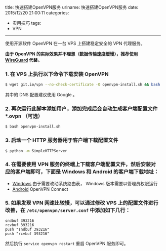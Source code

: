 title: 快速搭建OpenVPN服务
urlname: 快速搭建OpenVPN服务
date: 2015/12/20 21:00:11
categories:
- 实用技巧
tags:
- VPN

---

使用开源软件 OpenVPN 在一台 VPS 上搭建稳定安全的 VPN 代理服务。
<!-- more -->

**由于 OpenVPN 的实际效果并不理想（数据传输速度缓慢），推荐使用 [WireGuard](http://covertness.me/2018/03/25/%E8%BD%BB%E6%9D%BE%E5%87%A0%E6%AD%A5%E6%90%AD%E5%BB%BA%20WireGuard%20%EF%BC%88%E5%BF%AB%E9%80%9F%E5%AE%89%E5%85%A8%E7%9A%84%E4%B8%8B%E4%B8%80%E4%BB%A3%20VPN%EF%BC%89/) 代替。**

### 1. 在 VPS 上执行以下命令下载安装 OpenVPN
```bash
$ wget git.io/vpn --no-check-certificate -O openvpn-install.sh && bash openvpn-install.sh
```
其中的 DNS 配置建议使用 Google 。

### 2. 再次运行此脚本添加用户，添加完成后会自动生成客户端配置文件 *.ovpn （可选）
```bash
$ bash openvpn-install.sh
```

### 3. 启动一个 HTTP 服务器用于客户端下载配置文件
```bash
$ python -m SimpleHTTPServer
```

### 4. 在需要使用 VPN 服务的终端上下载客户端配置文件，然后安装对应的客户端即可，下面是 Windows 和 Android 的客户端下载地址：
- [Windows](https://openvpn.net/index.php/open-source/downloads.html) 由于需要改动系统路由表， Windows 版本需要以管理员权限运行
- [Android](https://play.google.com/store/apps/details?id=net.openvpn.openvpn) OpenVPN Connect

### 5. 如果发现 VPN 网速比较慢，可以通过修改 VPS 上的配置文件进行改善，在 `/etc/openvpn/server.conf` 中添加如下几行：
```
sndbuf 393216
rcvbuf 393216
push "sndbuf 393216"
push "rcvbuf 393216"
```
然后执行 `service openvpn restart` 重启 OpenVPN 服务即可。
